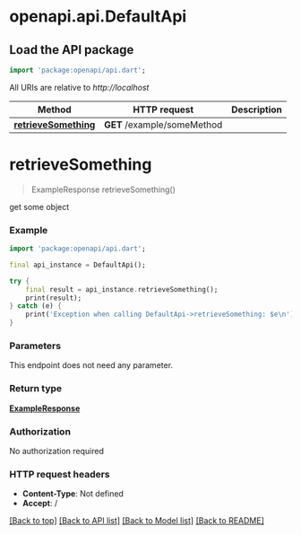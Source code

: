 # openapi.api.DefaultApi

## Load the API package
```dart
import 'package:openapi/api.dart';
```

All URIs are relative to *http://localhost*

Method | HTTP request | Description
------------- | ------------- | -------------
[**retrieveSomething**](DefaultApi.md#retrievesomething) | **GET** /example/someMethod | 


# **retrieveSomething**
> ExampleResponse retrieveSomething()



get some object

### Example
```dart
import 'package:openapi/api.dart';

final api_instance = DefaultApi();

try {
    final result = api_instance.retrieveSomething();
    print(result);
} catch (e) {
    print('Exception when calling DefaultApi->retrieveSomething: $e\n');
}
```

### Parameters
This endpoint does not need any parameter.

### Return type

[**ExampleResponse**](ExampleResponse.md)

### Authorization

No authorization required

### HTTP request headers

 - **Content-Type**: Not defined
 - **Accept**: /

[[Back to top]](#) [[Back to API list]](../README.md#documentation-for-api-endpoints) [[Back to Model list]](../README.md#documentation-for-models) [[Back to README]](../README.md)

